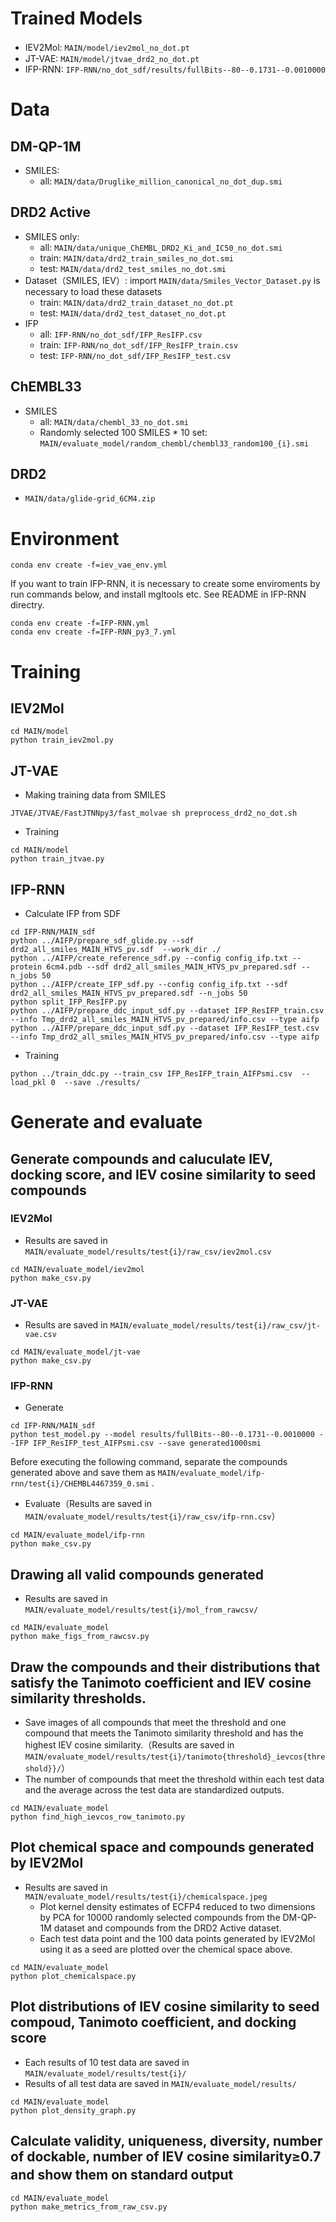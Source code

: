 # Trained Models
- IEV2Mol: `MAIN/model/iev2mol_no_dot.pt`　
- JT-VAE: `MAIN/model/jtvae_drd2_no_dot.pt`
- IFP-RNN: `IFP-RNN/no_dot_sdf/results/fullBits--80--0.1731--0.0010000`

# Data
## DM-QP-1M
- SMILES: 
    - all: `MAIN/data/Druglike_million_canonical_no_dot_dup.smi`

## DRD2 Active
- SMILES only:
    - all: `MAIN/data/unique_ChEMBL_DRD2_Ki_and_IC50_no_dot.smi`
    - train: `MAIN/data/drd2_train_smiles_no_dot.smi`
    - test: `MAIN/data/drd2_test_smiles_no_dot.smi`
- Dataset（SMILES, IEV）: import `MAIN/data/Smiles_Vector_Dataset.py` is necessary to load these datasets
    - train: `MAIN/data/drd2_train_dataset_no_dot.pt`
    - test: `MAIN/data/drd2_test_dataset_no_dot.pt`
- IFP
    - all: `IFP-RNN/no_dot_sdf/IFP_ResIFP.csv`
    - train: `IFP-RNN/no_dot_sdf/IFP_ResIFP_train.csv`
    - test: `IFP-RNN/no_dot_sdf/IFP_ResIFP_test.csv`

## ChEMBL33
- SMILES
    - all: `MAIN/data/chembl_33_no_dot.smi`
    - Randomly selected 100 SMILES * 10 set: `MAIN/evaluate_model/random_chembl/chembl33_random100_{i}.smi`

## DRD2
- `MAIN/data/glide-grid_6CM4.zip`





# Environment
```
conda env create -f=iev_vae_env.yml
```
If you want to train IFP-RNN, it is necessary to create some enviroments by run commands below, and install mgltools etc. See README in IFP-RNN directry.
```
conda env create -f=IFP-RNN.yml
conda env create -f=IFP-RNN_py3_7.yml
```


# Training

## IEV2Mol
```
cd MAIN/model
python train_iev2mol.py
```

## JT-VAE
- Making training data from SMILES
```
JTVAE/JTVAE/FastJTNNpy3/fast_molvae sh preprocess_drd2_no_dot.sh

```
- Training
```
cd MAIN/model
python train_jtvae.py
```

## IFP-RNN
- Calculate IFP from SDF
```
cd IFP-RNN/MAIN_sdf
python ../AIFP/prepare_sdf_glide.py --sdf drd2_all_smiles_MAIN_HTVS_pv.sdf  --work_dir ./
python ../AIFP/create_reference_sdf.py --config config_ifp.txt --protein 6cm4.pdb --sdf drd2_all_smiles_MAIN_HTVS_pv_prepared.sdf --n_jobs 50
python ../AIFP/create_IFP_sdf.py --config config_ifp.txt --sdf drd2_all_smiles_MAIN_HTVS_pv_prepared.sdf --n_jobs 50
python split_IFP_ResIFP.py
python ../AIFP/prepare_ddc_input_sdf.py --dataset IFP_ResIFP_train.csv --info Tmp_drd2_all_smiles_MAIN_HTVS_pv_prepared/info.csv --type aifp
python ../AIFP/prepare_ddc_input_sdf.py --dataset IFP_ResIFP_test.csv --info Tmp_drd2_all_smiles_MAIN_HTVS_pv_prepared/info.csv --type aifp
```
- Training
```
python ../train_ddc.py --train_csv IFP_ResIFP_train_AIFPsmi.csv  --load_pkl 0  --save ./results/
```

# Generate and evaluate
## Generate compounds and caluculate IEV, docking score, and IEV cosine similarity to seed compounds
### IEV2Mol
- Results are saved in `MAIN/evaluate_model/results/test{i}/raw_csv/iev2mol.csv`
```
cd MAIN/evaluate_model/iev2mol
python make_csv.py
```

### JT-VAE
- Results are saved in `MAIN/evaluate_model/results/test{i}/raw_csv/jt-vae.csv`
```
cd MAIN/evaluate_model/jt-vae
python make_csv.py
```
### IFP-RNN
- Generate 
```
cd IFP-RNN/MAIN_sdf
python test_model.py --model results/fullBits--80--0.1731--0.0010000 --IFP IFP_ResIFP_test_AIFPsmi.csv --save generated1000smi
```

Before executing the following command, separate the compounds generated above and save them as `MAIN/evaluate_model/ifp-rnn/test{i}/CHEMBL4467359_0.smi` .

- Evaluate（Results are saved in `MAIN/evaluate_model/results/test{i}/raw_csv/ifp-rnn.csv`）
```
cd MAIN/evaluate_model/ifp-rnn
python make_csv.py
```

## Drawing all valid compounds generated
- Results are saved in `MAIN/evaluate_model/results/test{i}/mol_from_rawcsv/`
```
cd MAIN/evaluate_model
python make_figs_from_rawcsv.py 
```

## Draw the compounds and their distributions that satisfy the Tanimoto coefficient and IEV cosine similarity thresholds.
- Save images of all compounds that meet the threshold and one compound that meets the Tanimoto similarity threshold and has the highest IEV cosine similarity.（Results are saved in `MAIN/evaluate_model/results/test{i}/tanimoto{threshold}_ievcos{threshold}}/`）
- The number of compounds that meet the threshold within each test data and the average across the test data are standardized outputs.
```
cd MAIN/evaluate_model
python find_high_ievcos_row_tanimoto.py
```

## Plot chemical space and compounds generated by IEV2Mol
- Results are saved in `MAIN/evaluate_model/results/test{i}/chemicalspace.jpeg`
    - Plot kernel density estimates of ECFP4 reduced to two dimensions by PCA for 10000 randomly selected compounds from the DM-QP-1M dataset and compounds from the DRD2 Active dataset.
    - Each test data point and the 100 data points generated by IEV2Mol using it as a seed are plotted over the chemical space above.
```
cd MAIN/evaluate_model
python plot_chemicalspace.py
```

## Plot distributions of IEV cosine similarity to seed compoud, Tanimoto coefficient, and docking score 
- Each results of 10 test data are saved in `MAIN/evaluate_model/results/test{i}/`
- Results of all test data are saved in `MAIN/evaluate_model/results/`
```
cd MAIN/evaluate_model
python plot_density_graph.py
```

## Calculate validity, uniqueness, diversity, number of dockable, number of IEV cosine similarity≥0.7 and show them on standard output　
```
cd MAIN/evaluate_model
python make_metrics_from_raw_csv.py
```
